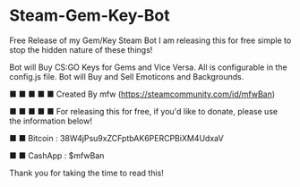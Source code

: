 # Steam-Gem-Key-Bot
Free Release of my Gem/Key Steam Bot
I am releasing this for free simple to stop the hidden nature of these things!

Bot will Buy CS:GO Keys for Gems and Vice Versa. All is configurable in the config.js file. 
Bot will Buy and Sell Emoticons and Backgrounds.


■ ■ ■ ■ ■  Created By mfw (https://steamcommunity.com/id/mfwBan)

■ ■ ■ ■ ■  For releasing this for free, if you'd like to donate, please use the information below!


■ ■  Bitcoin : 38W4jPsu9xZCFptbAK6PERCPBiXM4UdxaV

■ ■  CashApp : $mfwBan

Thank you for taking the time to read this!
